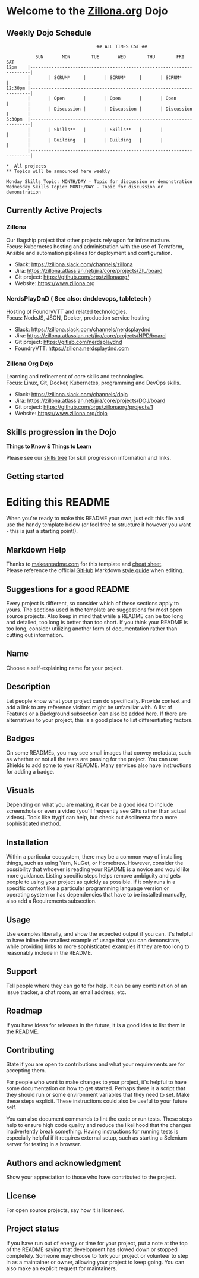 # Welcome to the [Zillona.org](https://www.zillona.org) Dojo

## Weekly Dojo Schedule

```
                                  ## ALL TIMES CST ##

           SUN       MON        TUE       WED        THU        FRI       SAT
12pm    |----------------------------------------------------------------------|
        |       | SCRUM*     |       | SCRUM*     |       | SCRUM*     |       |
12:30pm |----------------------------------------------------------------------|
        |       | Open       |       | Open       |       | Open       |       |
        |       | Discussion |       | Discussion |       | Discussion |       |
5:30pm  |----------------------------------------------------------------------|
        |       | Skills**   |       | Skills**   |       |            |       |
        |       | Building   |       | Building   |       |            |       |
        |----------------------------------------------------------------------|

*  All projects
** Topics will be announced here weekly

Monday Skills Topic: MONTH/DAY - Topic for discussion or demonstration
Wednesday Skills Topic: MONTH/DAY - Topic for discussion or demonstration
```

## Currently Active Projects

### Zillona 

Our flagship project that other projects rely upon for infrastructure. \
Focus: Kubernetes hosting and administration with the use of Terraform, Ansible 
and automation pipelines for deployment and configuration.
* Slack: https://zillona.slack.com/channels/zillona
* Jira: https://zillona.atlassian.net/jira/core/projects/ZIL/board
* Git project: https://github.com/orgs/zillonaorg/
* Website: https://www.zillona.org

### NerdsPlayDnD ( See also: dnddevops, tabletech )

Hosting of FoundryVTT and related technologies. \
Focus: NodeJS, JSON, Docker, production service hosting
* Slack: https://zillona.slack.com/channels/nerdsplaydnd
* Jira: https://zillona.atlassian.net/jira/core/projects/NPD/board
* Git project: https://gitlab.com/nerdsplaydnd
* FoundryVTT: https://zillona.nerdsplaydnd.com

### Zillona Org Dojo

Learning and refinement of core skills and technologies. \
Focus: Linux, Git, Docker, Kubernetes, programming and DevOps skills.
* Slack: https://zillona.slack.com/channels/dojo
* Jira: https://zillona.atlassian.net/jira/core/projects/DOJ/board
* Git project: https://github.com/orgs/zillonaorg/projects/1
* Website: https://www.zillona.org/dojo

## Skills progression in the Dojo

**Things to Know & Things to Learn**

Please see our [skills tree](docs/skill_tree.md) for skill progression 
information and links.

## Getting started

# Editing this README

When you're ready to make this README your own, just edit this file and use the handy template below (or feel free to structure it however you want - this is just a starting point!). 

## Markdown Help

Thanks to [makeareadme.com](https://www.makeareadme.com/) for this template and [cheat sheet](https://www.markdownguide.org/cheat-sheet/). \
Please reference the official [GitHub](https://github.com) Markdown [style guide](https://google.github.io/styleguide/docguide/style.html) when editing.

## Suggestions for a good README

Every project is different, so consider which of these sections apply to yours. The sections used in the template are suggestions for most open source projects. Also keep in mind that while a README can be too long and detailed, too long is better than too short. If you think your README is too long, consider utilizing another form of documentation rather than cutting out information.

## Name
Choose a self-explaining name for your project.

## Description
Let people know what your project can do specifically. Provide context and add a link to any reference visitors might be unfamiliar with. A list of Features or a Background subsection can also be added here. If there are alternatives to your project, this is a good place to list differentiating factors.

## Badges
On some READMEs, you may see small images that convey metadata, such as whether or not all the tests are passing for the project. You can use Shields to add some to your README. Many services also have instructions for adding a badge.

## Visuals
Depending on what you are making, it can be a good idea to include screenshots or even a video (you'll frequently see GIFs rather than actual videos). Tools like ttygif can help, but check out Asciinema for a more sophisticated method.

## Installation
Within a particular ecosystem, there may be a common way of installing things, such as using Yarn, NuGet, or Homebrew. However, consider the possibility that whoever is reading your README is a novice and would like more guidance. Listing specific steps helps remove ambiguity and gets people to using your project as quickly as possible. If it only runs in a specific context like a particular programming language version or operating system or has dependencies that have to be installed manually, also add a Requirements subsection.

## Usage
Use examples liberally, and show the expected output if you can. It's helpful to have inline the smallest example of usage that you can demonstrate, while providing links to more sophisticated examples if they are too long to reasonably include in the README.

## Support
Tell people where they can go to for help. It can be any combination of an issue tracker, a chat room, an email address, etc.

## Roadmap
If you have ideas for releases in the future, it is a good idea to list them in the README.

## Contributing
State if you are open to contributions and what your requirements are for accepting them.

For people who want to make changes to your project, it's helpful to have some documentation on how to get started. Perhaps there is a script that they should run or some environment variables that they need to set. Make these steps explicit. These instructions could also be useful to your future self.

You can also document commands to lint the code or run tests. These steps help to ensure high code quality and reduce the likelihood that the changes inadvertently break something. Having instructions for running tests is especially helpful if it requires external setup, such as starting a Selenium server for testing in a browser.

## Authors and acknowledgment
Show your appreciation to those who have contributed to the project.

## License
For open source projects, say how it is licensed.

## Project status
If you have run out of energy or time for your project, put a note at the top of the README saying that development has slowed down or stopped completely. Someone may choose to fork your project or volunteer to step in as a maintainer or owner, allowing your project to keep going. You can also make an explicit request for maintainers.
